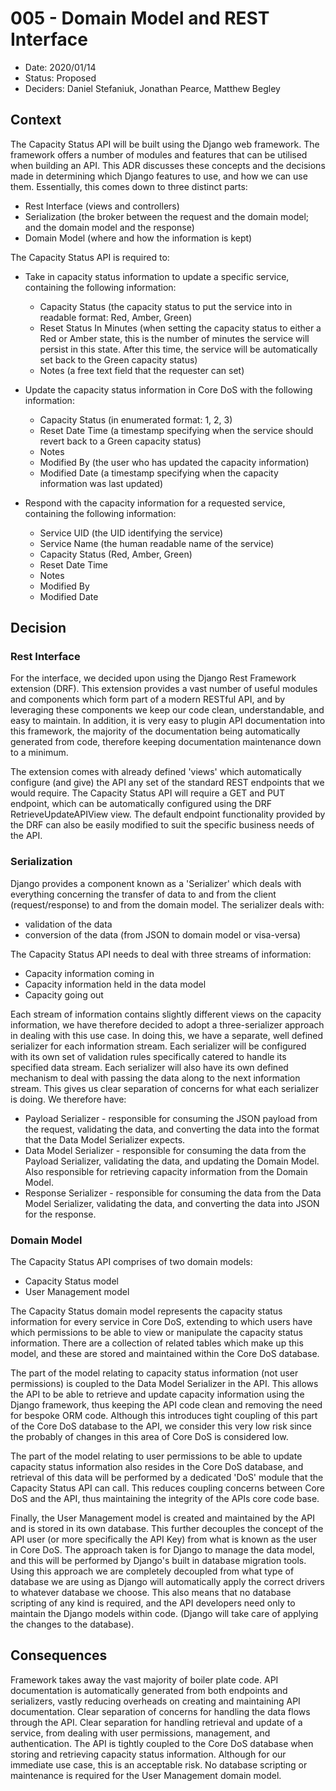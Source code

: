 # 005 - Domain Model and REST Interface

- Date: 2020/01/14
- Status: Proposed
- Deciders: Daniel Stefaniuk, Jonathan Pearce, Matthew Begley

## Context

The Capacity Status API will be built using the Django web framework. The framework offers a number of modules and features that can be utilised when building an API. This ADR discusses these concepts and the decisions made in determining which Django features to use, and how we can use them. Essentially, this comes down to three distinct parts:

- Rest Interface (views and controllers)
- Serialization (the broker between the request and the domain model; and the domain model and the response)
- Domain Model (where and how the information is kept)

The Capacity Status API is required to:

- Take in capacity status information to update a specific service, containing the following information:
  - Capacity Status (the capacity status to put the service into in readable format: Red, Amber, Green)
  - Reset Status In Minutes (when setting the capacity status to either a Red or Amber state, this is the number of minutes the service will persist in this state. After this time, the service will be automatically set back to the Green capacity status)
  - Notes (a free text field that the requester can set)

- Update the capacity status information in Core DoS with the following information:
  - Capacity Status (in enumerated format: 1, 2, 3)
  - Reset Date Time (a timestamp specifying when the service should revert back to a Green capacity status)
  - Notes
  - Modified By (the user who has updated the capacity information)
  - Modified Date (a timestamp specifying when the capacity information was last updated)

- Respond with the capacity information for a requested service, containing the following information:
  - Service UID (the UID identifying the service)
  - Service Name (the human readable name of the service)
  - Capacity Status (Red, Amber, Green)
  - Reset Date Time
  - Notes
  - Modified By
  - Modified Date


## Decision

### Rest Interface

For the interface, we decided upon using the Django Rest Framework extension (DRF). This extension provides a vast number of useful modules and components which form part of a modern RESTful API, and by leveraging these components we keep our code clean, understandable, and easy to maintain. In addition, it is very easy to plugin API documentation into this framework, the majority of the documentation being automatically generated from code, therefore keeping documentation maintenance down to a minimum.

The extension comes with already defined 'views' which automatically configure (and give) the API any set of the standard REST endpoints that we would require. The Capacity Status API will require a GET and PUT endpoint, which can be automatically configured using the DRF RetrieveUpdateAPIView view. The default endpoint functionality provided by the DRF can also be easily modified to suit the specific business needs of the API.


### Serialization

Django provides a component known as a 'Serializer' which deals with everything concerning the transfer of data to and from the client (request/response) to and from the domain model. The serializer deals with:

- validation of the data
- conversion of the data (from JSON to domain model or visa-versa)

The Capacity Status API needs to deal with three streams of information:
- Capacity information coming in
- Capacity information held in the data model
- Capacity going out

Each stream of information contains slightly different views on the capacity information, we have therefore decided to adopt a three-serializer approach in dealing with this use case. In doing this, we have a separate, well defined serializer for each information stream. Each serializer will be configured with its own set of validation rules specifically catered to handle its specified data stream. Each serializer will also have its own defined mechanism to deal with passing the data along to the next information stream. This gives us clear separation of concerns for what each serializer is doing. We therefore have:

- Payload Serializer - responsible for consuming the JSON payload from the request, validating the data, and converting the data into the format that the Data Model Serializer expects.
- Data Model Serializer - responsible for consuming the data from the Payload Serializer, validating the data, and updating the Domain Model. Also responsible for retrieving capacity information from the Domain Model.
- Response Serializer - responsible for consuming the data from the Data Model Serializer, validating the data, and converting the data into JSON for the response.

### Domain Model

The Capacity Status API comprises of two domain models:
- Capacity Status model
- User Management model

The Capacity Status domain model represents the capacity status information for every service in Core DoS, extending to which users have which permissions to be able to view or manipulate the capacity status information. There are a collection of related tables which make up this model, and these are stored and maintained within the Core DoS database.

The part of the model relating to capacity status information (not user permissions) is coupled to the Data Model Serializer in the API. This allows the API to be able to retrieve and update capacity information using the Django framework, thus keeping the API code clean and removing the need for bespoke ORM code. Although this introduces tight coupling of this part of the Core DoS database to the API, we consider this very low risk since the probably of changes in this area of Core DoS is considered low.

The part of the model relating to user permissions to be able to update capacity status information also resides in the Core DoS database, and retrieval of this data will be performed by a dedicated 'DoS' module that the Capacity Status API can call. This reduces coupling concerns between Core DoS and the API, thus maintaining the integrity of the APIs core code base.

Finally, the User Management model is created and maintained by the API and is stored in its own database. This further decouples the concept of the API user (or more specifically the API Key) from what is known as the user in Core DoS. The approach taken is for Django to manage the data model, and this will be performed by Django's built in database migration tools. Using this approach we are completely decoupled from what type of database we are using as Django will automatically apply the correct drivers to whatever database we choose. This also means that no database scripting of any kind is required, and the API developers need only to maintain the Django models within code. (Django will take care of applying the changes to the database).

## Consequences

Framework takes away the vast majority of boiler plate code.
API documentation is automatically generated from both endpoints and serializers, vastly reducing overheads on creating and maintaining API documentation.
Clear separation of concerns for handling the data flows through the API.
Clear separation for handling retrieval and update of a service, from dealing with user permissions, management, and authentication.
The API is tightly coupled to the Core DoS database when storing and retrieving capacity status information. Although for our immediate use case, this is an acceptable risk.
No database scripting or maintenance is required for the User Management domain model.
